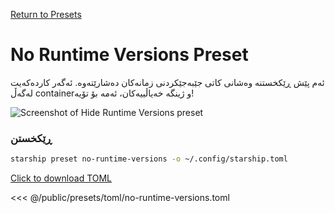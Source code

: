 [Return to Presets](./#no-runtime-versions)

# No Runtime Versions Preset

ئەم پێش ڕێکخستنە وەشانی کاتی جێبەجێکردنی زمانەکان دەشارێتەوە. ئەگەر کاردەکەیت لەگەڵ containerو ژینگە خەیاڵییەکان، ئەمە بۆ تۆیە!

![Screenshot of Hide Runtime Versions preset](/presets/img/no-runtime-versions.png)

### ڕێکخستن

```sh
starship preset no-runtime-versions -o ~/.config/starship.toml
```

[Click to download TOML](/presets/toml/no-runtime-versions.toml)

<<< @/public/presets/toml/no-runtime-versions.toml
